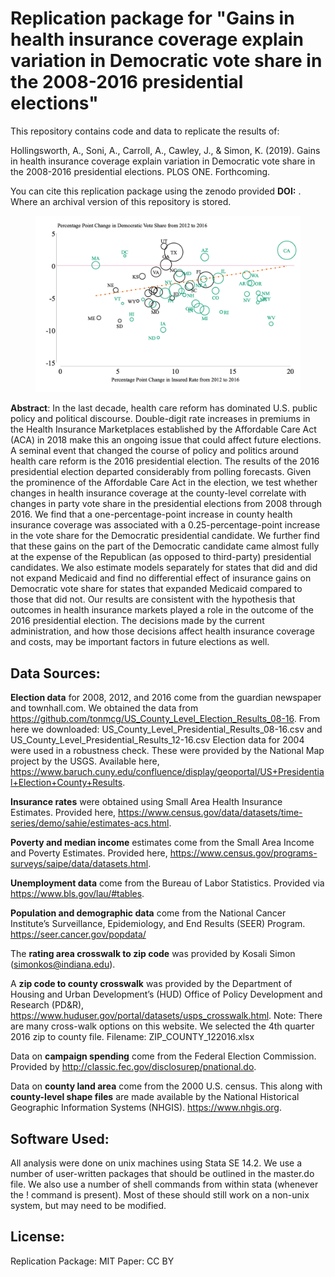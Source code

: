 # Replication package for "Gains in health insurance coverage explain variation in Democratic vote share in the 2008-2016 presidential elections"

This repository contains code and data to replicate the results of:

Hollingsworth, A., Soni, A., Carroll, A., Cawley, J., & Simon, K. (2019). Gains in health insurance coverage explain variation in Democratic vote share in the 2008-2016 presidential elections. PLOS ONE. Forthcoming. 

You can cite this replication package  using the zenodo provided **DOI:** <TBD>. Where an
 archival version of this repository is stored. 

<figure style="float:center;">
<img src="https://github.com/hollina/elections_and_insurance/blob/master/Figures/figure_2_change_in_ins_v_change_in_dem_vote_share.png"  width="900"  /> 
</figure>


**Abstract**: In the last decade, health care reform has dominated U.S. public policy and political discourse. Double-digit rate increases in premiums in the Health Insurance Marketplaces established by the Affordable Care Act (ACA) in 2018 make this an ongoing issue that could affect future elections. A seminal event that changed the course of policy and politics around health care reform is the 2016 presidential election. The results of the 2016 presidential election departed considerably from polling forecasts. Given the prominence of the Affordable Care Act in the election, we test whether changes in health insurance coverage at the county-level correlate with changes in party vote share in the presidential elections from 2008 through 2016. We find that a one-percentage-point increase in county health insurance coverage was associated with a 0.25-percentage-point increase in the vote share for the Democratic presidential candidate. We further find that these gains on the part of the Democratic candidate came almost fully at the expense of the Republican (as opposed to third-party) presidential candidates. We also estimate models separately for states that did and did not expand Medicaid and find no differential effect of insurance gains on Democratic vote share for states that expanded Medicaid compared to those that did not. Our results are consistent with the hypothesis that outcomes in health insurance markets played a role in the outcome of the 2016 presidential election. The decisions made by the current administration, and how those decisions affect health insurance coverage and costs, may be important factors in future elections as well.


## Data Sources:

**Election data** for 2008, 2012, and 2016 come from the guardian newspaper and townhall.com. We obtained the data from <https://github.com/tonmcg/US_County_Level_Election_Results_08-16>. 
From here we downloaded:
US_County_Level_Presidential_Results_08-16.csv and US_County_Level_Presidential_Results_12-16.csv
Election data for 2004 were used in a robustness check. These were provided by the National Map project by the USGS. Available here, <https://www.baruch.cuny.edu/confluence/display/geoportal/US+Presidential+Election+County+Results>.


**Insurance rates** were obtained using Small Area Health Insurance Estimates. Provided here, <https://www.census.gov/data/datasets/time-series/demo/sahie/estimates-acs.html>.

**Poverty and median income** estimates come from the Small Area Income and Poverty Estimates. Provided here, <https://www.census.gov/programs-surveys/saipe/data/datasets.html>.

**Unemployment data** come from the Bureau of Labor Statistics. Provided via <https://www.bls.gov/lau/#tables>.

**Population and demographic data** come from the National Cancer Institute’s Surveillance, Epidemiology, and End Results (SEER) Program. <https://seer.cancer.gov/popdata/>

The **rating area crosswalk to zip code** was provided by Kosali Simon (simonkos@indiana.edu). 

A **zip code to county crosswalk** was provided by the Department of Housing and Urban Development’s (HUD) Office of Policy Development and Research (PD&R), 
<https://www.huduser.gov/portal/datasets/usps_crosswalk.html>. Note: There are many cross-walk options on this website. We selected the 4th quarter 2016 zip to county file. Filename: ZIP_COUNTY_122016.xlsx

Data on **campaign spending** come from the Federal Election Commission. Provided by <http://classic.fec.gov/disclosurep/pnational.do>. 

Data on **county land area** come from the 2000 U.S. census.  This along with **county-level shape files** are made available by the National Historical Geographic Information Systems (NHGIS). <https://www.nhgis.org>.

## Software Used:
All analysis were done on unix machines using Stata SE 14.2. We use a number of user-written packages that should be outlined in the master.do file. We also use a number of shell commands from within stata (whenever the ! command is present). Most of these should still work on a non-unix system, but may need to be modified.

## License:
Replication Package: MIT
Paper: CC BY
